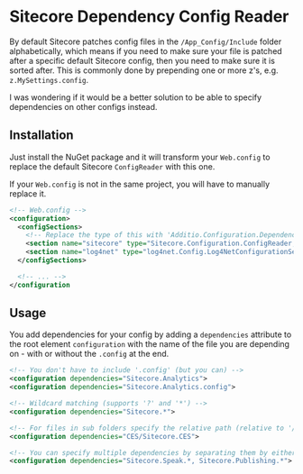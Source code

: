 # Sitecore Dependency Config Reader

By default Sitecore patches config files in the `/App_Config/Include` folder alphabetically, 
which means if you need to make sure your file is patched after a specific default Sitecore config,
then you need to make sure it is sorted after. This is commonly done by prepending one or more z's, e.g. `z.MySettings.config`.

I was wondering if it would be a better solution to be able to specify dependencies on other configs instead.

## Installation

Just install the NuGet package and it will transform your `Web.config` to replace the default Sitecore `ConfigReader` with this one.

If your `Web.config` is not in the same project, you will have to manually replace it.

```xml
<!-- Web.config -->
<configuration>
  <configSections>
    <!-- Replace the type of this with 'Additio.Configuration.DependencyConfigReader, Additio.Configuration' -->
    <section name="sitecore" type="Sitecore.Configuration.ConfigReader, Sitecore.Kernel" />
    <section name="log4net" type="log4net.Config.Log4NetConfigurationSectionHandler, Sitecore.Logging" />
  </configSections>

  <!-- ... -->
</configuration
```

## Usage

You add dependencies for your config by adding a `dependencies` attribute to the root element `configuration` with the name
of the file you are depending on - with or without the `.config` at the end.

```xml
<!-- You don't have to include '.config' (but you can) -->
<configuration dependencies="Sitecore.Analytics">
<configuration dependencies="Sitecore.Analytics.config">

<!-- Wildcard matching (supports '?' and '*') -->
<configuration dependencies="Sitecore.*">

<!-- For files in sub folders specify the relative path (relative to '/App_Config/Include') -->
<configuration dependencies="CES/Sitecore.CES">

<!-- You can specify multiple dependencies by separating them by either ',', ';' or '|' -->
<configuration dependencies="Sitecore.Speak.*, Sitecore.Publishing.*">

```